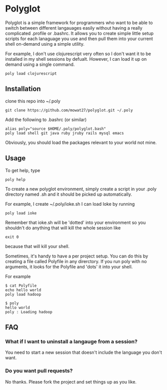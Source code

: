 # Polyglot

Polyglot is a simple framework for programmers who want to be able to switch between different langauages easily without having a really complicated .profile or .bashrc. It allows you to create simple little setup scripts for each lanaguage you use and then pull them into your current shell on-demand using a simple utility.

For example, I don't use clojurescript very often so I don't want it to be installed in my shell sessions by defualt.  However, I can load it up on demand using a single command.

```
poly load clojurescript
```

## Installation

clone this repo into ~/.poly

```
git clone https://github.com/mowat27/polyglot.git ~/.poly
```

Add the following to .bashrc (or similar)

```
alias poly="source $HOME/.poly/polyglot.bash"
poly load shell git java ruby jruby rails mysql emacs
```

Obviously, you should load the packages relevant to your world not mine.

## Usage

To get help, type 

```
poly help
```

To create a new polyglot environment, simply create a script in your .poly directory named <env>.sh and it should be picked up automatically.

For example, I create ~/.poly/ioke.sh I can load Ioke by running

```
poly load ioke
```

Remember that ioke.sh will be 'dotted' into your environment so you shouldn't do anything that will kill the whole session like 

```
exit 0
```

because that will kill your shell.

Sometimes, it's handy to have a per project setup.  You can do this by creating a file called Polyfile in any direrctory.  If you run poly with no arguments, it looks for the Polyfile and 'dots' it into your shell.

For example

```
$ cat Polyfile
echo hello world
poly load hadoop

$ poly
hello world
poly : Loading hadoop
```

## FAQ

### What if I want to uninstall a langauge from a session?

You need to start a new session that doesn't include the language you don't want.

### Do you want pull requests?

No thanks.  Please fork the project and set things up as you like.


